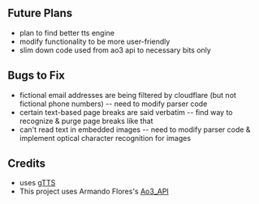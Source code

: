 

## Future Plans
- plan to find better tts engine
- modify functionality to be more user-friendly
- slim down code used from ao3 api to necessary bits only

## Bugs to Fix
- fictional email addresses are being filtered by cloudflare (but not fictional phone numbers) -- need to modify parser code
- certain text-based page breaks are said verbatim -- find way to recognize & purge page breaks like that
- can't read text in embedded images -- need to modify parser code & implement optical character recognition for images


## Credits
- uses [gTTS](https://github.com/pndurette/gTTS)
- This project uses Armando Flores's [Ao3_API](https://github.com/ArmindoFlores/ao3_api)